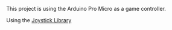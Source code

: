 This project is using the Arduino Pro Micro as a game controller.

Using the [Joystick Library](https://github.com/MHeironimus/ArduinoJoystickLibrary)
